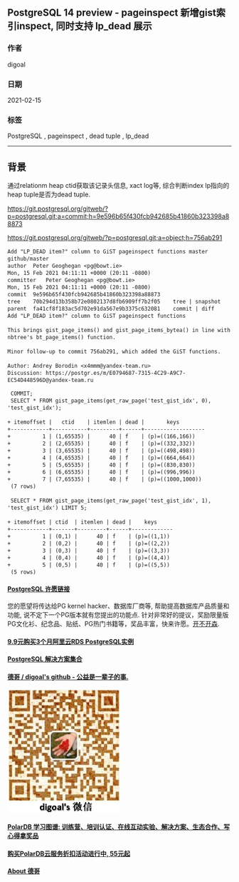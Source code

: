 ## PostgreSQL 14 preview - pageinspect 新增gist索引inspect, 同时支持 lp_dead 展示  
          
### 作者          
digoal          
          
### 日期          
2021-02-15           
          
### 标签          
PostgreSQL , pageinspect , dead tuple , lp_dead    
          
----          
          
## 背景        
通过relationm heap ctid获取该记录头信息, xact log等, 综合判断index lp指向的heap tuple是否为dead tuple.    
  
https://git.postgresql.org/gitweb/?p=postgresql.git;a=commit;h=9e596b65f430fcb942685b41860b323398a88873  
  
https://git.postgresql.org/gitweb/?p=postgresql.git;a=object;h=756ab291  
  
```  
Add "LP_DEAD item?" column to GiST pageinspect functions master github/master  
author	Peter Geoghegan <pg@bowt.ie>	  
Mon, 15 Feb 2021 04:11:11 +0000 (20:11 -0800)  
committer	Peter Geoghegan <pg@bowt.ie>	  
Mon, 15 Feb 2021 04:11:11 +0000 (20:11 -0800)  
commit	9e596b65f430fcb942685b41860b323398a88873  
tree	70b294d13b358b72e0802137d8fb6909ff7b2f05	tree | snapshot  
parent	fa41cf8f183ac5d702e91da567e9b3375c632081	commit | diff  
Add "LP_DEAD item?" column to GiST pageinspect functions  
  
This brings gist_page_items() and gist_page_items_bytea() in line with  
nbtree's bt_page_items() function.  
  
Minor follow-up to commit 756ab291, which added the GiST functions.  
  
Author: Andrey Borodin <x4mmm@yandex-team.ru>  
Discussion: https://postgr.es/m/E0794687-7315-4C29-A9C7-EC54D448596D@yandex-team.ru  
```  
  
```  
 COMMIT;  
 SELECT * FROM gist_page_items(get_raw_page('test_gist_idx', 0), 'test_gist_idx');  
  
+ itemoffset |   ctid    | itemlen | dead |       keys          
+------------+-----------+---------+------+-------------------  
+          1 | (1,65535) |      40 | f    | (p)=((166,166))  
+          2 | (2,65535) |      40 | f    | (p)=((332,332))  
+          3 | (3,65535) |      40 | f    | (p)=((498,498))  
+          4 | (4,65535) |      40 | f    | (p)=((664,664))  
+          5 | (5,65535) |      40 | f    | (p)=((830,830))  
+          6 | (6,65535) |      40 | f    | (p)=((996,996))  
+          7 | (7,65535) |      40 | f    | (p)=((1000,1000))  
 (7 rows)  
   
 SELECT * FROM gist_page_items(get_raw_page('test_gist_idx', 1), 'test_gist_idx') LIMIT 5;  
  
+ itemoffset | ctid  | itemlen | dead |    keys       
+------------+-------+---------+------+-------------  
+          1 | (0,1) |      40 | f    | (p)=((1,1))  
+          2 | (0,2) |      40 | f    | (p)=((2,2))  
+          3 | (0,3) |      40 | f    | (p)=((3,3))  
+          4 | (0,4) |      40 | f    | (p)=((4,4))  
+          5 | (0,5) |      40 | f    | (p)=((5,5))  
 (5 rows)  
```  
  
  
#### [PostgreSQL 许愿链接](https://github.com/digoal/blog/issues/76 "269ac3d1c492e938c0191101c7238216")
您的愿望将传达给PG kernel hacker、数据库厂商等, 帮助提高数据库产品质量和功能, 说不定下一个PG版本就有您提出的功能点. 针对非常好的提议，奖励限量版PG文化衫、纪念品、贴纸、PG热门书籍等，奖品丰富，快来许愿。[开不开森](https://github.com/digoal/blog/issues/76 "269ac3d1c492e938c0191101c7238216").  
  
  
#### [9.9元购买3个月阿里云RDS PostgreSQL实例](https://www.aliyun.com/database/postgresqlactivity "57258f76c37864c6e6d23383d05714ea")
  
  
#### [PostgreSQL 解决方案集合](https://yq.aliyun.com/topic/118 "40cff096e9ed7122c512b35d8561d9c8")
  
  
#### [德哥 / digoal's github - 公益是一辈子的事.](https://github.com/digoal/blog/blob/master/README.md "22709685feb7cab07d30f30387f0a9ae")
  
  
![digoal's wechat](../pic/digoal_weixin.jpg "f7ad92eeba24523fd47a6e1a0e691b59")
  
  
#### [PolarDB 学习图谱: 训练营、培训认证、在线互动实验、解决方案、生态合作、写心得拿奖品](https://www.aliyun.com/database/openpolardb/activity "8642f60e04ed0c814bf9cb9677976bd4")
  
  
#### [购买PolarDB云服务折扣活动进行中, 55元起](https://www.aliyun.com/activity/new/polardb-yunparter?userCode=bsb3t4al "e0495c413bedacabb75ff1e880be465a")
  
  
#### [About 德哥](https://github.com/digoal/blog/blob/master/me/readme.md "a37735981e7704886ffd590565582dd0")
  
